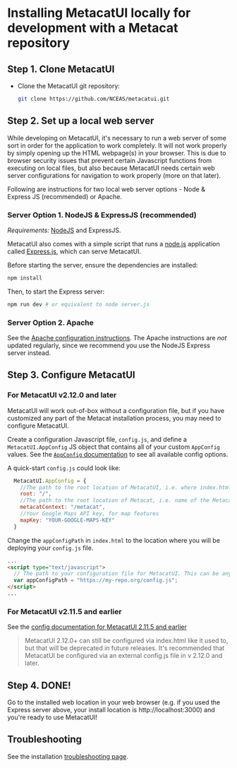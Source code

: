 # Installing MetacatUI locally for development with a Metacat repository

## Step 1. Clone MetacatUI

- Clone the MetacatUI git repository:

  ```bash
  git clone https://github.com/NCEAS/metacatui.git
  ```

## Step 2. Set up a local web server

While developing on MetacatUI, it's necessary to run a web server of some sort in order for the application to work completely.
It will not work properly by simply opening up the HTML webpage(s) in your browser.
This is due to browser security issues that prevent certain Javascript functions from executing
on local files, but also because MetacatUI needs certain web server configurations for navigation
to work properly (more on that later).

Following are instructions for two local web server options - Node & Express JS (recommended) or Apache.

### Server Option 1. NodeJS & ExpressJS (recommended)

*Requirements:* [NodeJS](https://nodejs.org/en/download/) and ExpressJS.

MetacatUI also comes with a simple script that runs a [node.js](https://nodejs.org) application called [Express.js](https://expressjs.com), which can serve MetacatUI.

Before starting the server, ensure the dependencies are installed:

```sh
npm install
```

Then, to start the Express server:

```bash
npm run dev # or equivalent to node server.js
```

### Server Option 2. Apache

See the [Apache configuration instructions](apache.html).
The Apache instructions are *not* updated regularly, since we recommend you use the NodeJS Express server instead.

## Step 3. Configure MetacatUI

### For MetacatUI v2.12.0 and later
MetacatUI will work out-of-box without a configuration file, but if you have customized
any part of the Metacat installation process, you may need to configure MetacatUI.

Create a configuration Javascript file, `config.js`, and define a `MetacatUI.AppConfig` JS object
that contains all of your custom `AppConfig` values. See the [`AppConfig` documentation](../docs/AppConfig.html) to see
all available config options.

A quick-start `config.js` could look like:

  ```javascript
    MetacatUI.AppConfig = {
      //The path to the root location of MetacatUI, i.e. where index.html is
      root: "/",
      //The path to the root location of Metacat, i.e. name of the Metacat Tomcat webapp
      metacatContext: "/metacat",
      //Your Google Maps API key, for map features
      mapKey: "YOUR-GOOGLE-MAPS-KEY"
    }
  ```

Change the `appConfigPath` in `index.html` to the location where you will be deploying your `config.js` file.

  ```html
  ...
  <script type="text/javascript">
    // The path to your configuration file for MetacatUI. This can be any web-accessible location.
    var appConfigPath = "https://my-repo.org/config.js";
  </script>
  ...
  ```

### For MetacatUI v2.11.5 and earlier
See the [config documentation for MetacatUI 2.11.5 and earlier](configuration/pre-2.12.0.html)

> MetacatUI 2.12.0+ can still be configured via index.html like it used to, but that will be deprecated in future releases.
It's recommended that MetacatUI be configured via an external config.js file in v 2.12.0 and later.

## Step 4. DONE!

Go to the installed web location in your web browser (e.g. if you used the Express server above, your install location is http://localhost:3000) and you're ready to use MetacatUI!

## Troubleshooting

See the installation [troubleshooting page](troubleshooting.html).
